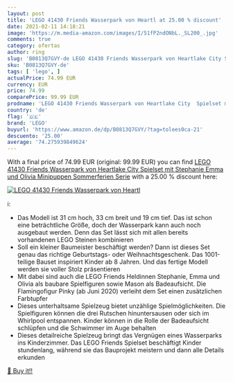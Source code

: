 ```yaml
---
layout: post
title: 'LEGO 41430 Friends Wasserpark von Heartl at 25.00 % discount'
date: 2021-02-11 14:18:21
image: 'https://m.media-amazon.com/images/I/51fP2ndONbL._SL200_.jpg'
comments: true
category: ofertas
author: ring
slug: 'B0813Q7GVY-de LEGO 41430 Friends Wasserpark von Heartlake City Spielset...'
sku: 'B0813Q7GVY-de'
tags: [ 'lego', ]
actualPrice: 74.99 EUR
currency: EUR
price: 74.99
comparePrice: 99.99 EUR
prodname: 'LEGO 41430 Friends Wasserpark von Heartlake City  Spielset mit Stephanie  Emma und Olivia Minipuppen  Sommerferien Serie'
country: 'de'
flag: '🇩🇪'
brand: 'LEGO'
buyurl: 'https://www.amazon.de/dp/B0813Q7GVY/?tag=tolees0ca-21'
descuento: '25.00'
average: '74.275939849624'
---
```


With a final price of 74.99 EUR (original: 99.99 EUR) you can find [LEGO 41430 Friends Wasserpark von Heartlake City  Spielset mit Stephanie  Emma und Olivia Minipuppen  Sommerferien Serie](https://www.amazon.de/dp/B0813Q7GVY/?tag=tolees0ca-21) with a  25.00 % discount here:

[![LEGO 41430 Friends Wasserpark von Heartl](https://m.media-amazon.com/images/I/51fP2ndONbL._SL200_.jpg)](https://www.amazon.de/dp/B0813Q7GVY/?tag=tolees0ca-21)

ℹ️:

- Das Modell ist 31 cm hoch, 33 cm breit und 19 cm tief. Das ist schon eine beträchtliche Größe, doch der Wasserpark kann auch noch ausgebaut werden. Denn das Set lässt sich mit allen bereits vorhandenen LEGO Steinen kombinieren
- Soll ein kleiner Baumeister beschäftigt werden? Dann ist dieses Set genau das richtige Geburtstags- oder Weihnachtsgeschenk. Das 1001-teilige Bauset inspiriert Kinder ab 8 Jahren. Und das fertige Modell werden sie voller Stolz präsentieren
- Mit dabei sind auch die LEGO Friends Heldinnen Stephanie, Emma und Olivia als baubare Spielfiguren sowie Mason als Badeaufsicht. Die Flamingofigur Pinky (ab Juni 2020) verleiht dem Set einen zusätzlichen Farbtupfer
- Dieses unterhaltsame Spielzeug bietet unzählige Spielmöglichkeiten. Die Spielfiguren können die drei Rutschen hinuntersausen oder sich im Whirlpool entspannen. Kinder können in die Rolle der Badeaufsicht schlüpfen und die Schwimmer im Auge behalten
- Dieses detailreiche Spielzeug bringt das Vergnügen eines Wasserparks ins Kinderzimmer. Das LEGO Friends Spielset beschäftigt Kinder stundenlang, während sie das Bauprojekt meistern und dann alle Details erkunden

[🛒 Buy it!!](https://www.amazon.de/dp/B0813Q7GVY/?tag=tolees0ca-21)
